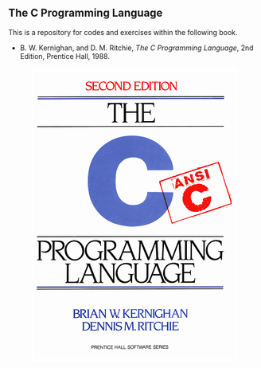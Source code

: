 ## The C Programming Language

This is a repository for codes and exercises within the following book.

- B. W. Kernighan, and D. M. Ritchie, *The C Programming Language*, 2nd Edition, Prentice Hall, 1988.

<div style="text-align:center">
    <img src=".github/book-cover.png"/>
</div>
